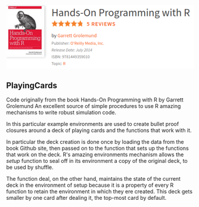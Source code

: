![alt text](HandsOnProgrammingWithR.png)
## PlayingCards
Code originally from the book Hands-On Programming with R by Garrett Grolemund
An excellent source of simple procedures to use R amazing mechanisms to write robust simulation code.

In this particular example environments are used to create bullet proof closures around a deck of playing 
cards and the functions that work with it.

In particular the deck creation is done once by loading the data from the book Github site, then passed on to the
function that sets up the functions that work on the deck.
R's amazing environments mechanism allows the _setup_ function to seal off in its environment a copy of the original 
deck, to be used by shuffle.

The function deal, on the other hand, maintains the state of the current deck in the environment of setup because
it is a property of every R function to retain the environment in which they ere created. This deck gets smaller by
one card after dealing it, the top-most card by default.

